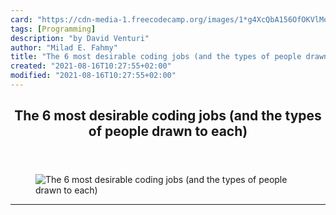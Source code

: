```yaml
---
card: "https://cdn-media-1.freecodecamp.org/images/1*g4XcQbA156OfOKVlMox2Tw.png"
tags: [Programming]
description: "by David Venturi"
author: "Milad E. Fahmy"
title: "The 6 most desirable coding jobs (and the types of people drawn to each)"
created: "2021-08-16T10:27:55+02:00"
modified: "2021-08-16T10:27:55+02:00"
---
```

<div class="site-wrapper">
<main id="site-main" class="site-main outer">
<div class="inner">
<article class="post-full post tag-programming tag-data-science tag-web-development tag-mobile tag-design ">
<header class="post-full-header">
<h1 class="post-full-title">The 6 most desirable coding jobs (and the types of people drawn to each)</h1>
</header>
<figure class="post-full-image">
<picture>
<source media="(max-width: 700px)" sizes="1px" srcset="data:image/gif;base64,R0lGODlhAQABAIAAAAAAAP///yH5BAEAAAAALAAAAAABAAEAAAIBRAA7 1w">
<source media="(min-width: 701px)" sizes="(max-width: 800px) 400px,
(max-width: 1170px) 700px,
1400px" srcset="https://cdn-media-1.freecodecamp.org/images/1*g4XcQbA156OfOKVlMox2Tw.png 300w,
https://cdn-media-1.freecodecamp.org/images/1*g4XcQbA156OfOKVlMox2Tw.png 600w,
https://cdn-media-1.freecodecamp.org/images/1*g4XcQbA156OfOKVlMox2Tw.png 1000w,
https://cdn-media-1.freecodecamp.org/images/1*g4XcQbA156OfOKVlMox2Tw.png 2000w">
<img onerror="this.style.display='none'" src="https://cdn-media-1.freecodecamp.org/images/1*g4XcQbA156OfOKVlMox2Tw.png" alt="The 6 most desirable coding jobs (and the types of people drawn to each)">
</picture>
</figure>
<section class="post-full-content">
<div class="post-content medium-migrated-article">
</div>
<hr>
</section>
</article>
</div>
</main>
</div>
<!-- Google Tag Manager (noscript) -->
<!-- End Google Tag Manager (noscript) -->

